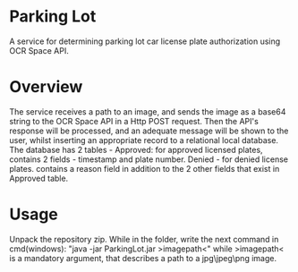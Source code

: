 # Parking Lot
A service for determining parking lot car license plate authorization using OCR Space API.

# Overview
The service receives a path to an image, and sends the image as a base64 string to the OCR Space API in a Http POST request.
Then the API's response will be processed, and an adequate message will be shown to the user, whilst inserting an appropriate record
to a relational local database.
The database has 2 tables - Approved: for approved licensed plates, contains 2 fields - timestamp and plate number. Denied - for denied license plates. contains a reason field 
in addition to the 2 other fields that exist in Approved table.

# Usage
Unpack the repository zip. While in the folder, write the next command in cmd(windows):
"java -jar ParkingLot.jar >imagepath<" 
while >imagepath< is a mandatory argument, that describes a path to a jpg\jpeg\png image.
